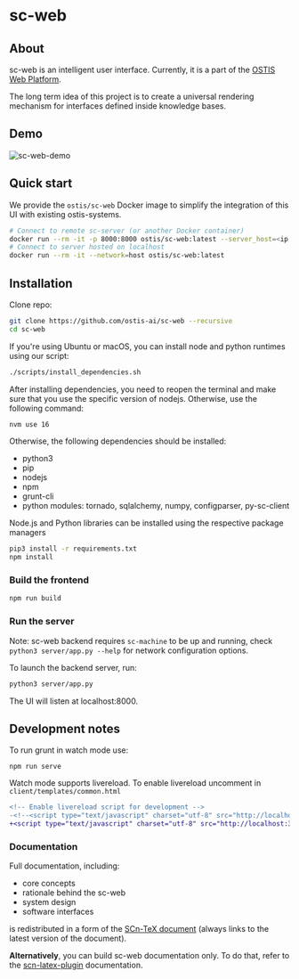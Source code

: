 # sc-web

## About

sc-web is an intelligent user interface. Currently, it is a part of the [OSTIS Web Platform](https://github.com/ostis-ai/ostis-web-platform).

The long term idea of this project is to create a universal rendering mechanism for interfaces defined inside knowledge bases.

## Demo

![sc-web-demo](docs/images/sc-web-demo.gif)

## Quick start

We provide the `ostis/sc-web` Docker image to simplify the integration of this UI with existing ostis-systems.

```sh
# Connect to remote sc-server (or another Docker container)
docker run --rm -it -p 8000:8000 ostis/sc-web:latest --server_host=<ip or hostname>
# Connect to server hosted on localhost
docker run --rm -it --network=host ostis/sc-web:latest
```

## Installation

Clone repo:

```sh
git clone https://github.com/ostis-ai/sc-web --recursive
cd sc-web
```

If you're using Ubuntu or macOS, you can install node and python runtimes using our script:

```sh
./scripts/install_dependencies.sh
```

After installing dependencies, you need to reopen the terminal and make sure that you use the specific version of nodejs. Otherwise, use the following command:

```sh
nvm use 16
```

Otherwise, the following dependencies should be installed:

- python3
- pip
- nodejs
- npm
- grunt-cli
- python modules: tornado, sqlalchemy, numpy, configparser, py-sc-client

Node.js and Python libraries can be installed using the respective package managers

```sh
pip3 install -r requirements.txt
npm install
```

### Build the frontend

```sh
npm run build
```

### Run the server

Note: sc-web backend requires `sc-machine` to be up and running, check `python3 server/app.py --help` for network configuration options.

To launch the backend server, run:

```sh
python3 server/app.py
```

The UI will listen at localhost:8000.

## Development notes

To run grunt in watch mode use:

```shell
npm run serve
```

Watch mode supports livereload. To enable livereload uncomment in `client/templates/common.html`

```diff
<!-- Enable livereload script for development -->
-<!--<script type="text/javascript" charset="utf-8" src="http://localhost:35729/livereload.js"></script>-->
+<script type="text/javascript" charset="utf-8" src="http://localhost:35729/livereload.js"></script>
```

### Documentation

Full documentation, including:

- core concepts
- rationale behind the sc-web
- system design
- software interfaces

is redistributed in a form of the [SCn-TeX document](https://github.com/ostis-ai/ostis-web-platform/blob/develop/docs/main.pdf) (always links to the latest version of the document).

**Alternatively**, you can build sc-web documentation only. To do that, refer to the [scn-latex-plugin](https://github.com/ostis-ai/scn-latex-plugin) documentation.
